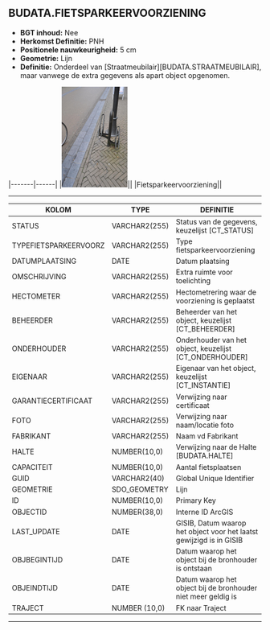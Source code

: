 ## BUDATA.FIETSPARKEERVOORZIENING


* __BGT inhoud:__ Nee
* __Herkomst Definitie:__ PNH 
* __Positionele nauwkeurigheid:__ 5 cm
* __Geometrie:__ Lijn
* __Definitie:__ Onderdeel van [Straatmeubilair][BUDATA.STRAATMEUBILAIR], maar vanwege de extra gegevens als apart object opgenomen. 

|-------|------|
|![Fietsparkeervoorziening](fietsparkeervoorziening.png)||
|Fietsparkeervoorziening||

***

|KOLOM                               |TYPE              |DEFINITIE|
|------                              |----              |-----    |
|STATUS                              |VARCHAR2(255)     |Status van de gegevens, keuzelijst [CT_STATUS]|
|TYPEFIETSPARKEERVOORZ               |VARCHAR2(255)     |Type fietsparkeervoorziening|
|DATUMPLAATSING                      |DATE              |Datum plaatsing|
|OMSCHRIJVING                        |VARCHAR2(255)     |Extra ruimte voor toelichting|
|HECTOMETER                          |VARCHAR2(255)     |Hectometrering waar de voorziening is geplaatst|
|BEHEERDER                           |VARCHAR2(255)     |Beheerder van het object, keuzelijst [CT_BEHEERDER]|
|ONDERHOUDER                         |VARCHAR2(255)     |Onderhouder van het object, keuzelijst [CT_ONDERHOUDER]|
|EIGENAAR                            |VARCHAR2(255)     |Eigenaar van het object, keuzelijst [CT_INSTANTIE]|
|GARANTIECERTIFICAAT                 |VARCHAR2(255)     |Verwijzing naar certificaat|
|FOTO                                |VARCHAR2(255)     |Verwijzing naar naam/locatie foto|
|FABRIKANT                           |VARCHAR2(255)     |Naam vd Fabrikant|
|HALTE                               |NUMBER(10,0)      |Verwijzing naar de Halte [BUDATA.HALTE]|
|CAPACITEIT                          |NUMBER(10,0)      |Aantal fietsplaatsen|
|GUID                                |VARCHAR2(40)      |Global Unique Identifier|
|GEOMETRIE                           |SDO_GEOMETRY      |Lijn|
|ID                                  |NUMBER(10,0)      |Primary Key|
|OBJECTID                            |NUMBER(38,0)      |Interne ID ArcGIS|
|LAST_UPDATE                         |DATE              |GISIB, Datum waarop het object voor het laatst gewijzigd is in GISIB|
|OBJBEGINTIJD                        |DATE              |Datum waarop het object bij de bronhouder is ontstaan|
|OBJEINDTIJD                         |DATE              |Datum waarop het object bij de bronhouder niet meer geldig is|
|TRAJECT                             |NUMBER (10,0)     |FK naar Traject|

***